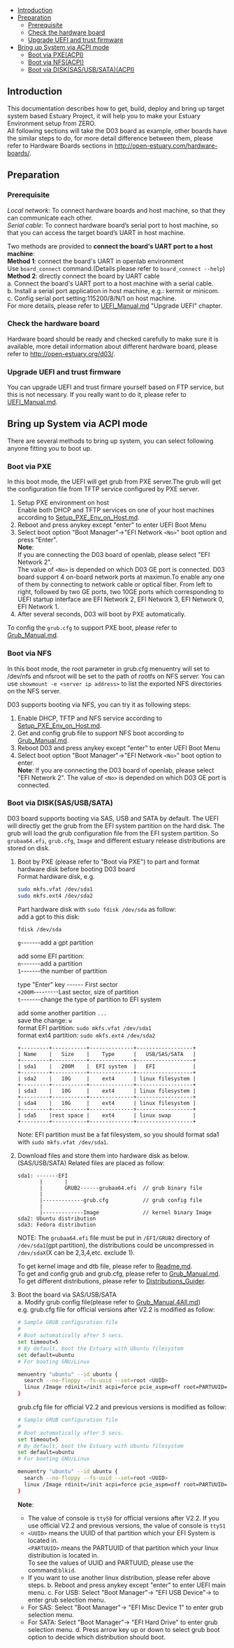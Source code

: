* [Introduction](#1)
* [Preparation](#2)
   * [Prerequisite](#2.1)
   * [Check the hardware board](#2.2)
   * [Upgrade UEFI and trust firmware](#2.3)
* [Bring up System via ACPI mode](#3)
   * [Boot via PXE(ACPI)](#3.1)
   * [Boot via NFS(ACPI)](#3.2)
   * [Boot via DISK(SAS/USB/SATA)(ACPI)](#3.3)

## <a name="1">Introduction</a>

This documentation describes how to get, build, deploy and bring up target system based Estuary Project, it will help you to make your Estuary Environment setup from ZERO.  
All following sections will take the D03 board as example, other boards have the similar steps to do, for more detail difference between them, please refer to Hardware Boards sections in http://open-estuary.com/hardware-boards/.

## <a name="2">Preparation</a>

### <a name="2.1">Prerequisite</a>

*Local network*: To connect hardware boards and host machine, so that they can communicate each other.  
*Serial cable*: To connect hardware board’s serial port to host machine, so that you can access the target board’s UART in host machine.

Two methods are provided to **connect the board's UART port to a host machine**:  
**Method 1**: connect the board's UART in openlab environment  
Use `board_connect` command.(Details please refer to `board_connect --help`)  
**Method 2**: directly connect the board by UART cable  
a. Connect the board's UART port to a host machine with a serial cable.  
b. Install a serial port application in host machine, e.g.: kermit or minicom.  
c. Config serial port setting:115200/8/N/1 on host machine.  
For more details, please refer to [UEFI_Manual.md](https://github.com/open-estuary/estuary/blob/master/doc/UEFI_Manual.4D03.md) "Upgrade UEFI" chapter.

### <a name="2.2">Check the hardware board</a>

Hardware board should be ready and checked carefully to make sure it is available, more detail information about different hardware board, please refer to <http://open-estuary.org/d03/>.

### <a name="2.3">Upgrade UEFI and trust firmware</a>

You can upgrade UEFI and trust firmare yourself based on FTP service, but this is not necessary. If you really want to do it, please refer to [UEFI_Manual.md](https://github.com/open-estuary/estuary/blob/master/doc/UEFI_Manual.4D03.md).

## <a name="3">Bring up System via ACPI mode</a>

There are several methods to bring up system, you can select following anyone fitting you to boot up.

### <a name="3.1">Boot via PXE</a>

In this boot mode, the UEFI will get grub from PXE server.The grub will get the configuration file from TFTP service configured by PXE server.

1. Setup PXE environment on host  
   Enable both DHCP and TFTP services on one of your host machines according to [Setup_PXE_Env_on_Host.md](https://github.com/open-estuary/estuary/blob/master/doc/Setup_PXE_Env_on_Host.4All.md).
2. Reboot and press anykey except "enter" to enter UEFI Boot Menu
3. Select boot option "Boot Manager"->"EFI Network `<No>`" boot option and press "Enter".  
   **Note**:  
   If you are connecting the D03 board of openlab, please select "EFI Network 2".  
   The value of `<No>` is depended on which D03 GE port is connected. D03 board support 4 on-board network ports at maximun.To enable any one of them by connecting to network cable or optical fiber. From left to right, followed by two GE ports, two 10GE ports which corresponding to UEFI startup interface are EFI Network 2, EFI Network 3, EFI Network 0, EFI Network 1.
4. After several seconds, D03 will boot by PXE automatically.

To config the `grub.cfg` to support PXE boot, please refer to  [Grub_Manual.md](https://github.com/open-estuary/estuary/blob/master/doc/Grub_Manual.4All.md).

<h3 id="3.2">Boot via NFS</h3>

In this boot mode, the root parameter in grub.cfg menuentry will set to /dev/nfs and nfsroot will be set to the path of rootfs on NFS server. You can use `showmount -e <server ip address>` to list the exported NFS directories on the NFS server.

D03 supports booting via NFS, you can try it as following steps:

1. Enable DHCP, TFTP and NFS service according to [Setup_PXE_Env_on_Host.md](https://github.com/open-estuary/estuary/blob/master/doc/Setup_PXE_Env_on_Host.4All.md).
2. Get and config grub file to support NFS boot according to [Grub_Manual.md](https://github.com/open-estuary/estuary/blob/master/doc/Grub_Manual.4All.md).
3. Reboot D03 and press anykey except "enter" to enter UEFI Boot Menu
4. Select boot option "Boot Manager"->"EFI Network `<No>`" boot option to enter.  
  **Note**: If you are connecting the D03 board of openlab, please select "EFI Network 2". The value of `<No>` is depended on which D03 GE port is connected.

### <a name="3.3">Boot via DISK(SAS/USB/SATA)</a>

D03 board supports booting via SAS, USB and SATA by default. The UEFI will directly get the grub from the EFI system partition on the hard disk. The grub will load the grub configuration file from the EFI system partition. So `grubaa64.efi`, `grub.cfg`, `Image` and different estuary release distributions are stored on disk.

1. Boot by PXE (please refer to "Boot via PXE") to part and format hardware disk before booting D03 board  
   Format hardware disk, e.g.
   ```bash
   sudo mkfs.vfat /dev/sda1
   sudo mkfs.ext4 /dev/sda2
   ```
   Part hardware disk with `sudo fdisk /dev/sda` as follow:  
   add a gpt to this disk:
   ```bash
   fdisk /dev/sda
   ```
   `g`-------add a gpt partition

   add some EFI partition:  
   `n`-------add a partition  
   `1`-------the number of partition

   type "Enter" key ------ First sector  
   `+200M`---------Last sector, size of partition  
   `t`-------change the type of partition to EFI system

   add some another partition `...`  
   save the change: `w`  
   format EFI partition: `sudo mkfs.vfat /dev/sda1`  
   format ext4 partition: `sudo mkfs.ext4 /dev/sda2`  
   ```
   +---------+-----------+--------------+------------------+
   | Name    |   Size    |    Type      |   USB/SAS/SATA   |
   +---------+-----------+--------------+------------------+
   | sda1    |   200M    |  EFI system  |   EFI            |
   +---------+-----------+--------------+------------------+
   | sda2    |   10G     |    ext4      | linux filesystem |
   +---------+-----------+--------------+------------------+
   | sda3    |   10G     |    ext4      | linux filesystem |
   +---------+-----------+--------------+------------------+
   | sda4    |   10G     |    ext4      | linux filesystem |
   +---------+-----------+--------------+------------------+
   | sda5    |rest space |    ext4      | linux swap       |
   +---------+-----------+--------------+------------------+
   ```
   Note: EFI partition must be a fat filesystem, so you should format sda1 with `sudo mkfs.vfat /dev/sda1`.
2. Download files and store them into hardware disk as below.  
   (SAS/USB/SATA) Related files are placed as follow:
   ```
   sda1: -------EFI
          |       |
          |       GRUB2------grubaa64.efi  // grub binary file
          |
          |-------------grub.cfg           // grub config file
          |
          |-------------Image              // kernel binary Image
   sda2: Ubuntu distribution
   sda3: Fedora distribution
   ```
   NOTE: The `grubaa64.efi` file must be put in `/EFI/GRUB2` directory of `/dev/sda1`(gpt partition), the distributions could be uncompressed in `/dev/sdaX`(X can be 2,3,4,etc. exclude 1).

    To get kernel image and dtb file, please refer to [Readme.md](https://github.com/open-estuary/estuary/blob/master/doc/Readme.4D03.md).  
    To get and config grub and grub.cfg, please refer to [Grub_Manual.md](https://github.com/open-estuary/estuary/blob/master/doc/Grub_Manual.4All.md).  
    To get different distributions, please refer to [Distributions_Guider](https://github.com/open-estuary/estuary/blob/master/doc/Distributions_Guide.4All.md).
3. Boot the board via SAS/USB/SATA  
   a. Modify grub config file(please refer to [Grub_Manual.4All.md](https://github.com/open-estuary/estuary/blob/master/doc/Grub_Manual.4All.md))  
      e.g. grub.cfg file for official versions after V2.2 is modified as follow:
      ```bash
      # Sample GRUB configuration file
      #
      # Boot automatically after 5 secs.
      set timeout=5
      # By default, boot the Estuary with Ubuntu filesystem
      set default=ubuntu
      # For booting GNU/Linux

      menuentry "ubuntu" --id ubuntu {
        search --no-floppy --fs-uuid --set=root <UUID>
        linux /Image rdinit=/init acpi=force pcie_aspm=off root=PARTUUID=<PARTUUID> rootwait rootfstype=ext4 rw console=ttyS0,115200 earlycon=hisilpcuart,mmio,0xa01b0000,0,0x2f8 ip=dhcp
      }
      ```
      grub.cfg file for official V2.2 and previous versions is modified as follow:
      ```bash
      # Sample GRUB configuration file
      #
      # Boot automatically after 5 secs.
      set timeout=5
      # By default, boot the Estuary with Ubuntu filesystem
      set default=ubuntu
      # For booting GNU/Linux

      menuentry "ubuntu" --id ubuntu {
        search --no-floppy --fs-uuid --set=root <UUID>
        linux /Image rdinit=/init acpi=force pcie_aspm=off root=PARTUUID=<PARTUUID> rootwait rootfstype=ext4 rw console=ttyS1,115200 earlycon=hisilpcuart,mmio,0xa01b0000,0,0x2f8 ip=dhcp
      }
      ```
      **Note**:  
      *  The value of console is `ttyS0` for official versions after V2.2. If you use official V2.2 and previous versions, the value of console is `ttyS1`
      *  `<UUID>` means the UUID of that partition which your EFI System is located in.  
         `<PARTUUID>` means the PARTUUID of that partition which your linux distribution is located in.  
         To see the values of UUID and PARTUUID, please use the command:`blkid`.
      *  If you want to use another linux distribution, please refer above steps.
   b. Reboot and press anykey except "enter" to enter UEFI main menu.
   c. For USB: Select "Boot Manager"-> "EFI USB Device"-> to enter grub selection menu.
      *  For SAS: Select "Boot Manager"-> "EFI Misc Device 1" to enter grub selection menu.
      *  For SATA: Select "Boot Manager"-> "EFI Hard Drive" to enter grub selection menu.
   d. Press arrow key up or down to select grub boot option to decide which distribution should boot.

